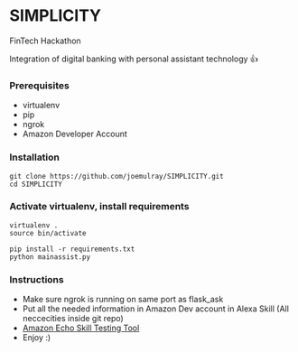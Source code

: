 # SIMPLICITY
FinTech Hackathon

Integration of digital banking with personal assistant technology :thumbsup:
 

### Prerequisites
* virtualenv
* pip
* ngrok
* Amazon Developer Account

### Installation

```
git clone https://github.com/joemulray/SIMPLICITY.git
cd SIMPLICITY
```

### Activate virtualenv, install requirements

```
virtualenv .
source bin/activate

pip install -r requirements.txt
python mainassist.py

```

### Instructions
* Make sure ngrok is running on same port as flask_ask
* Put all the needed information in Amazon Dev account in Alexa Skill (All neccecities inside git repo)
* [Amazon Echo Skill Testing Tool](https://echosim.io/)
* Enjoy :)